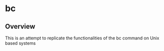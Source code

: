 # bc
## Overview
This is an attempt to replicate the functionalities of the bc command on Unix based systems
